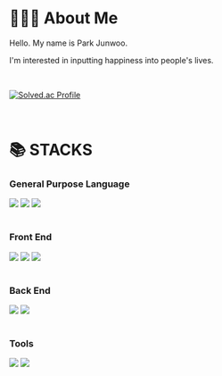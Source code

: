 <div>
  <h1>🧑🏻‍💻 About Me</h1>
  <p>Hello. My name is Park Junwoo.</p>
  <p>I'm interested in inputting happiness into people's lives.</p>
  <br>
  
  [![Solved.ac Profile](http://mazassumnida.wtf/api/v2/generate_badge?boj=junwoo1017)](https://solved.ac/junwoo1017/)
  
</div>

<br>

<div>
  <h1>📚 STACKS</h1>
  <h3>General Purpose Language</h3>
  <img src="https://img.shields.io/badge/c++-00599C?style=for-the-badge&logo=c%2B%2B&logoColor=white">
  <img src="https://img.shields.io/badge/python-3776AB?style=for-the-badge&logo=python&logoColor=white">
  <img src="https://img.shields.io/badge/JavaScript-F7DF1E?style=for-the-badge&logo=javascript&logoColor=black"/>
  <br>
  <br>
  <h3>Front End</h3>
  <img src="https://img.shields.io/badge/HTML5-E34F26?style=for-the-badge&logo=html5&logoColor=white"/>
  <img src="https://img.shields.io/badge/react-61DAFB?style=for-the-badge&logo=react&logoColor=black">
  <img src="https://img.shields.io/badge/flutter-02569B?style=for-the-badge&logo=flutter&logoColor=white">
  <br>
  <br>
  <h3>Back End</h3>
  <img src="https://img.shields.io/badge/django-092E20?style=for-the-badge&logo=django&logoColor=white"/>
  <img src="https://img.shields.io/badge/Node.js-339933?style=for-the-badge&logo=Node.js&logoColor=white"/>
  <br>
  <br>
  <h3>Tools</h3>
  <img src="https://img.shields.io/badge/Postman-FF6C37?style=for-the-badge&logo=Postman&logoColor=white"/>
  <img src="https://img.shields.io/badge/Docker-2496ED?style=for-the-badge&logo=Docker&logoColor=white"/>
</div>
